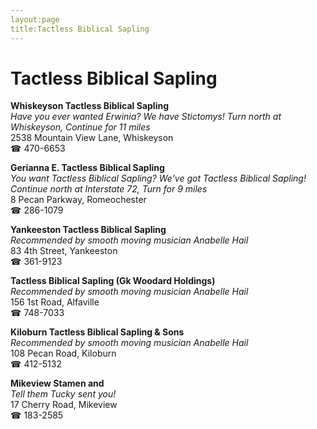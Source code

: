 ```yaml
---
layout:page
title:Tactless Biblical Sapling
---
```

# Tactless Biblical Sapling

**Whiskeyson Tactless Biblical Sapling**  
_Have you ever wanted Erwinia? We have Stictomys! 
Turn north at Whiskeyson, Continue for 11 miles_  
2538 Mountain View Lane, Whiskeyson  
☎ 470-6653



**Gerianna E. Tactless Biblical Sapling**  
_You want Tactless Biblical Sapling? We've got Tactless Biblical Sapling! 
Continue north at Interstate 72, Turn for 9 miles_  
8 Pecan Parkway, Romeochester  
☎ 286-1079



**Yankeeston Tactless Biblical Sapling**  
_Recommended by smooth moving musician Anabelle Hail_  
83 4th Street, Yankeeston  
☎ 361-9123



**Tactless Biblical Sapling (Gk Woodard Holdings)**  
_Recommended by smooth moving musician Anabelle Hail_  
156 1st Road, Alfaville  
☎ 748-7033



**Kiloburn Tactless Biblical Sapling & Sons**  
_Recommended by smooth moving musician Anabelle Hail_  
108 Pecan Road, Kiloburn  
☎ 412-5132



**Mikeview Stamen and**  
_Tell them Tucky sent you!_  
17 Cherry Road, Mikeview  
☎ 183-2585



